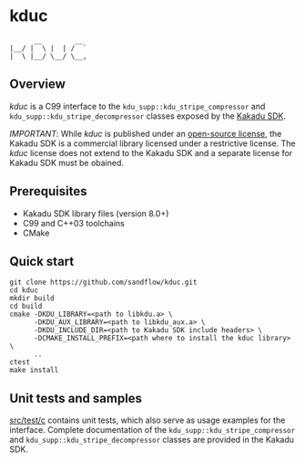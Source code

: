 # kduc
          __        __  
    |__/ |  \ |  | /  ` 
    |  \ |__/ \__/ \__,

## Overview

_kduc_ is a C99 interface to the `kdu_supp::kdu_stripe_compressor` and
`kdu_supp::kdu_stripe_decompressor` classes exposed by the [Kakadu
SDK](https://kakadusoftware.com/).

_IMPORTANT_: While _kduc_ is published under an [open-source
license](./LICENSE.txt), the Kakadu SDK is a commercial library licensed under a
restrictive license. The _kduc_ license does not extend to the Kakadu SDK and a
separate license for Kakadu SDK must be obained.

## Prerequisites

* Kakadu SDK library files (version 8.0+)
* C99 and C++03 toolchains
* CMake

## Quick start

    git clone https://github.com/sandflow/kduc.git
    cd kduc
    mkdir build
    cd build
    cmake -DKDU_LIBRARY=<path to libkdu.a> \
          -DKDU_AUX_LIBRARY=<path to libkdu_aux.a> \
          -DKDU_INCLUDE_DIR=<path to Kakadu SDK include headers> \
          -DCMAKE_INSTALL_PREFIX=<path where to install the kduc library> \
          ..
    ctest
    make install

## Unit tests and samples

[src/test/c](./src/test/c) contains unit tests, which also serve as usage
examples for the interface. Complete documentation of the
`kdu_supp::kdu_stripe_compressor` and `kdu_supp::kdu_stripe_decompressor`
classes are provided in the Kakadu SDK.
